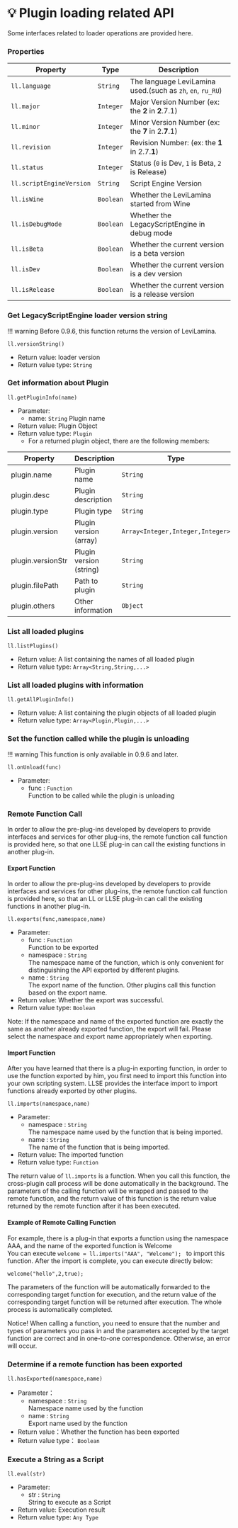 # 💡 Plugin loading related API

Some interfaces related to loader operations are provided here.

### Properties

| Property                 | Type      | Description                                                |
|--------------------------|-----------|------------------------------------------------------------|
| `ll.language`            | `String`  | The language LeviLamina used.(such as `zh`, `en`, `ru_RU`) |
| `ll.major`               | `Integer` | Major Version Number (ex:  the **2** in **2**.7.1)         |
| `ll.minor`               | `Integer` | Minor Version Number (ex: the **7** in 2.**7**.1)          |
| `ll.revision`            | `Integer` | Revision Number: (ex: the **1** in 2.7.**1**)              |
| `ll.status`              | `Integer` | Status (`0` is Dev, `1` is Beta, `2` is Release)           |
| `ll.scriptEngineVersion` | `String`  | Script Engine Version                                      |
| `ll.isWine`              | `Boolean` | Whether the LeviLamina started from Wine                   |
| `ll.isDebugMode`         | `Boolean` | Whether the LegacyScriptEngine in debug mode               |
| `ll.isBeta`              | `Boolean` | Whether the current version is a beta version              |
| `ll.isDev`               | `Boolean` | Whether the current version is a dev version               |
| `ll.isRelease`           | `Boolean` | Whether the current version is a release version           |

### Get LegacyScriptEngine loader version string

!!! warning
    Before 0.9.6, this function returns the version of LeviLamina.

`ll.versionString()`

- Return value: loader version
- Return value type:  `String`

### Get information about Plugin

`ll.getPluginInfo(name)`

- Parameter:
    - name: `String`
      Plugin name
- Return value: Plugin Object
- Return value type:  `Plugin`
    - For a returned plugin object, there are the following members:

| Property          | Description             | Type                             |
|-------------------|-------------------------|----------------------------------|
| plugin.name       | Plugin name             | `String`                         |
| plugin.desc       | Plugin description      | `String`                         |
| plugin.type       | Plugin type             | `String`                         |
| plugin.version    | Plugin version (array)  | `Array<Integer,Integer,Integer>` |
| plugin.versionStr | Plugin version (string) | `String`                         |
| plugin.filePath   | Path to plugin          | `String`                         |
| plugin.others     | Other information       | `Object`                         |

### List all loaded plugins

`ll.listPlugins()`

- Return value: A list containing the names of all loaded plugin
- Return value type:  `Array<String,String,...>`

### List all loaded plugins with information

`ll.getAllPluginInfo()`

- Return value: A list containing the plugin objects of all loaded plugin
- Return value type:  `Array<Plugin,Plugin,...>`

### Set the function called while the plugin is unloading

!!! warning
    This function is only available in 0.9.6 and later.

`ll.onUnload(func)`

- Parameter:
    - func : `Function`  
      Function to be called while the plugin is unloading

### Remote Function Call

In order to allow the pre-plug-ins developed by developers to provide interfaces and services for other plug-ins, the
remote function call function is provided here, so that one LLSE plug-in can call the existing functions in another
plug-in.

#### Export Function

In order to allow the pre-plug-ins developed by developers to provide interfaces and services for other plug-ins, the
remote function call function is provided here, so that an LL or LLSE plug-in can call the existing functions in another
plug-in.

`ll.exports(func,namespace,name)`

- Parameter:
    - func : `Function`  
      Function to be exported
    - namespace : `String`  
      The namespace name of the function, which is only convenient for distinguishing the API exported by different
      plugins.
    - name : `String`  
      The export name of the function. Other plugins call this function based on the export name.
- Return value: Whether the export was successful.
- Return value type:  `Boolean`

Note: If the namespace and name of the exported function are exactly the same as another already exported function, the
export will fail. Please select the namespace and export name appropriately when exporting.

#### Import Function

After you have learned that there is a plug-in exporting function, in order to use the function exported by him, you
first need to import this function into your own scripting system.
LLSE provides the interface import to import functions already exported by other plugins.

`ll.imports(namespace,name)`

- Parameter:
    - namespace : `String`  
      The namespace name used by the function that is being imported.
    - name : `String`  
      The name of the function that is being imported.
- Return value: The imported function
- Return value type:  `Function`

The return value of `ll.imports` is a function. When you call this function, the cross-plugin call process will be done
automatically in the background. The parameters of the calling function will be wrapped and passed to the remote
function, and the return value of this function is the return value returned by the remote function after it has been
executed.

#### Example of Remote Calling Function

For example, there is a plug-in that exports a function using the namespace AAA, and the name of the exported function
is Welcome  
You can execute `welcome = ll.imports("AAA", "Welcome"); ` to import this function. After the import is complete, you can
execute directly below:

`welcome("hello",2,true);`

The parameters of the function will be automatically forwarded to the corresponding target function for execution, and
the return value of the corresponding target function will be returned after execution. The whole process is
automatically completed.

Notice! When calling a function, you need to ensure that the number and types of parameters you pass in and the
parameters accepted by the target function are correct and in one-to-one correspondence. Otherwise, an error will occur.

### Determine if a remote function has been exported

`ll.hasExported(namespace,name)`

- Parameter：
    - namespace : `String`  
      Namespace name used by the function
    - name : `String`  
      Export name used by the function
- Return value：Whether the function has been exported
- Return value type： `Boolean`

### Execute a String as a Script

`ll.eval(str)`

- Parameter:
    - str : `String`  
      String to execute as a Script
- Return value: Execution result
- Return value type:  `Any Type`
